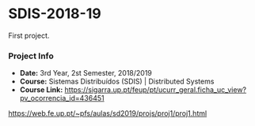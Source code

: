 # SDIS-2018-19

First project.

### Project Info
* **Date:** 3rd Year, 2st Semester, 2018/2019
* **Course:** Sistemas Distribuídos (SDIS) | Distributed Systems
* **Course Link:** https://sigarra.up.pt/feup/pt/ucurr_geral.ficha_uc_view?pv_ocorrencia_id=436451


https://web.fe.up.pt/~pfs/aulas/sd2019/projs/proj1/proj1.html
